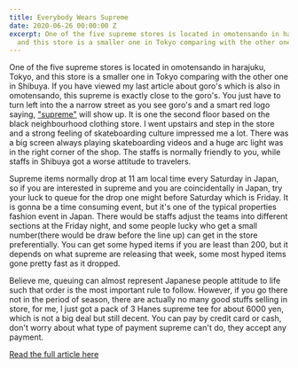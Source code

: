 ```yaml
---
title: Everybody Wears Supreme
date: 2020-06-26 00:00:00 Z
excerpt: One of the five supreme stores is located in omotensando in harajuku, Tokyo,
  and this store is a smaller one in Tokyo comparing with the other one in Shibuya.
---
```


One of the five supreme stores is located in omotensando in harajuku, Tokyo, and this store is a smaller one in Tokyo comparing with the other one in Shibuya. If you have viewed my last article about goro's which is also in omotensando, this supreme is exactly close to the goro's. You just have to turn left into the a narrow street as you see goro's and a smart red logo saying, ["supreme"](https://www.supremenewyork.com/) will show up. It is one the second floor based on the black neighbourhood clothing store. I went upstairs and step in the store and a strong feeling of skateboarding culture impressed me a lot. There was a big screen always playing skateboarding videos and a huge arc light was in the right corner of the shop. The staffs is normally friendly to you, while staffs in Shibuya got a worse attitude to travelers. 

Supreme items normally drop at 11 am local time every Saturday in Japan, so if you are interested in supreme and you are coincidentally in Japan, try your luck to queue for the drop one might before Saturday which is Friday. It is gonna be a time consuming event, but it's one of the typical properties fashion event in Japan. There would be staffs adjust the teams into different sections at the Friday night, and some people lucky who get a small number(there would be draw before the line up) can get in the store preferentially. You can get some hyped  items if you are least than 200, but it depends on what supreme are releasing that week, some most hyped items gone pretty fast as it dropped.  

Believe me, queuing can almost represent Japanese people attitude to life such that order is the most important rule to follow. However, if you go there not in the period of season, there are actually no many good stuffs selling in store, for me, I just got a pack of 3 Hanes supreme tee for about 6000 yen, which is not a big deal but still decent. You can pay by credit card or cash, don't worry about what type of payment supreme can't do, they accept any payment.

[Read the full article here](https://www.tokyocreative.com/articles/19065-experience-in-supreme-harajuku-tokyo-and-osaka)